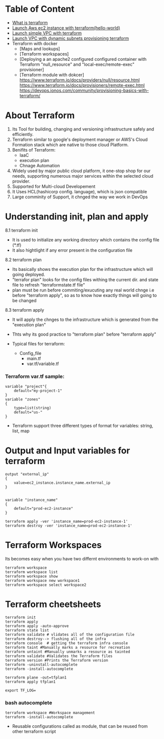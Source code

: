 Table of Content
=================
* [What is terraform](#what-to-know-about-terraform-before-starting)
* [Launch Aws ec2 instance with terraform\(hello-world\)](aws/hello-ec2)
* [Launch simple VPC with terraform](aws/hello-vpc)
* [Launch VPC with dynamic subnets provisioning terraform](aws/dynamic-vpc)
* Terraform with docker
	* [Maps and lookups]
	* [Terraform workspaces]
	* [Deploying a an apache2 configured configured container with Terraform "null_resource" and "local-exec/remote-exec" provisioner]
	* [Terraform module with dokcer] 
	https://www.terraform.io/docs/providers/null/resource.html
	https://www.terraform.io/docs/provisioners/remote-exec.html
	https://devops.ionos.com/community/provisioning-basics-with-terraform/


# About Terraform

1. Its Tool for building, changing and versioning infrastructure safely and efficiently.
2. Terraform similar to google's deployment manager or AWS's Cloud Formation stack which are native
to those cloud Platform.
3. Benifits of Terraform:
	* IaaC
	* execution plan
	* Chnage Automation
4. Widely used by major public cloud platform, it one-stop shop for our needs, supporting numerous major 
services within the selected  cloud provider.
5. Supported for Multi-cloud Developement
6. It Uses HCL(hashicorp config. language), which is json compatible
7. Large comminity of Support, it chnged the way we work in DevOps

# Understanding init, plan and apply

8.1 terraform init
* It is used to initialize any working directory which contains the config file (\*.tf) 
* It also hightlight if any error present in the configuration file

8.2 terraform plan
* Its basically shows the execution plan for the infrastructure which will going deployed.
* "terrafor plan" looks for the config files withing the current dir. and state file to refresh
"terraformstate.tf file"
* plan must be run before commiting/exucuting any real world chnge i.e before "terraform apply", so as to know how exactly things
will going to be changed


8.3 terraform apply
* It will apply the chnges to the infrastructure which is generated from the "execution plan"
* Thts why its good practice to "terraform plan" before "terraform apply"


* Typical files for terraform:	
	+ Config_file
		- main.tf
		- var.tf/variable.tf

### Terraform var.tf sample:
```
variable "project"{
	default="my-project-1"
}
variable "zones"
{	
	type=list(string)
	default="us-"
}

```

* Terraform support three different types of format for variables: string, list, map



# Output and Input variables for terraform
```
output "external_ip"
{
	value=ec2_instance.instance_name.external_ip
}


```
```
variable "instance_name"
{
	default="prod-ec2-instance"
}
```
```
terraform apply -ver 'instance_name=prod-ec2-instance-1'
terraform destroy -ver 'instance_name=prod-ec2-instance-1'
```


# Terraform Workspaces
Its becomes easy when you have two differnt environments to work-on with
```
terraform workspace
terraform workspace list
terraform workspace show
terraform workspace new workspace1
terraform workspace select workspace2
```


# Terraform cheetsheets
```
terraform init
terraform apply
terraform apply -auto-approve
terraform state list
terraform validate # vlidates all of the configuration file
terraform destroy--> flushing all of the infra
terraform console  # getting the terraform infra console
terraform taint #Manually marks a resource for recreation
terraform untaint #Manually unmarks a resource as tainted
terraform validate #Validates the Terraform files
terraform version #Prints the Terraform version
terraform -uninstall-autocomplete
terraform -install-autocomplete

terraform plane -out=tfplan1
terraform apply tfplan1

export TF_LOG= 
```
### bash autocomplete
```
terraform workspace #Workspace management
terraform -install-autocomplete
```
* Reusable configurations called as module, that can be reused from other terraform script


